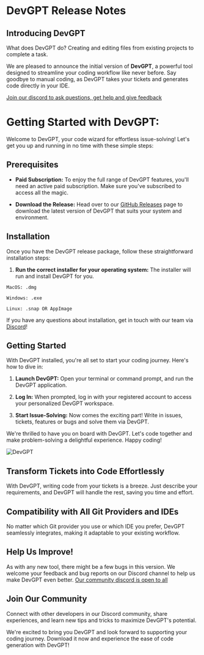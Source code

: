 # DevGPT Release Notes

## Introducing DevGPT

What does DevGPT do? Creating and editing files from existing projects to complete a task.

We are pleased to announce the initial version of **DevGPT**, a powerful tool designed to streamline your coding workflow like never before. Say goodbye to manual coding, as DevGPT takes your tickets and generates code directly in your IDE.

[Join our discord to ask questions, get help and give feedback](https://discord.com/invite/6GFtwzuvtw)

# Getting Started with DevGPT:

Welcome to DevGPT, your code wizard for effortless issue-solving! Let's get you up and running in no time with these simple steps:

## Prerequisites

- **Paid Subscription:** To enjoy the full range of DevGPT features, you'll need an active paid subscription. Make sure you've subscribed to access all the magic.

- **Download the Release:** Head over to our [GitHub Releases](https://github.com/february-labs/devgpt-releases/releases/tag/release) page to download the latest version of DevGPT that suits your system and environment.

## Installation

Once you have the DevGPT release package, follow these straightforward installation steps:

1. **Run the correct installer for your operating system:** The installer will run and install DevGPT for you.

```MacOS: .dmg```

```Windows: .exe```

```Linux: .snap OR AppImage```

If you have any questions about installation, get in touch with our team via [Discord](https://discord.com/invite/6GFtwzuvtw)!

## Getting Started

With DevGPT installed, you're all set to start your coding journey. Here's how to dive in:

1. **Launch DevGPT:** Open your terminal or command prompt, and run the DevGPT application.

2. **Log In:** When prompted, log in with your registered account to access your personalized DevGPT workspace.

3. **Start Issue-Solving:** Now comes the exciting part! Write in issues, tickets, features or bugs and solve them via DevGPT.

We're thrilled to have you on board with DevGPT. Let's code together and make problem-solving a delightful experience. Happy coding!

![DevGPT](Screenshot%202023-09-05%20at%2013.10.10.png)

## Transform Tickets into Code Effortlessly

With DevGPT, writing code from your tickets is a breeze. Just describe your requirements, and DevGPT will handle the rest, saving you time and effort.

## Compatibility with All Git Providers and IDEs

No matter which Git provider you use or which IDE you prefer, DevGPT seamlessly integrates, making it adaptable to your existing workflow.

## Help Us Improve!

As with any new tool, there might be a few bugs in this version. We welcome your feedback and bug reports on our Discord channel to help us make DevGPT even better. [Our community discord is open to all](https://discord.com/invite/6GFtwzuvtw)

## Join Our Community

Connect with other developers in our Discord community, share experiences, and learn new tips and tricks to maximize DevGPT's potential.

We're excited to bring you DevGPT and look forward to supporting your coding journey. Download it now and experience the ease of code generation with DevGPT!
